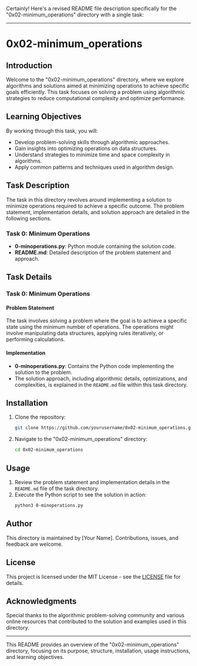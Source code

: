 Certainly! Here's a revised README file description specifically for the "0x02-minimum_operations" directory with a single task:

---

# 0x02-minimum_operations

## Introduction
Welcome to the "0x02-minimum_operations" directory, where we explore algorithms and solutions aimed at minimizing operations to achieve specific goals efficiently. This task focuses on solving a problem using algorithmic strategies to reduce computational complexity and optimize performance.

## Learning Objectives
By working through this task, you will:
- Develop problem-solving skills through algorithmic approaches.
- Gain insights into optimizing operations on data structures.
- Understand strategies to minimize time and space complexity in algorithms.
- Apply common patterns and techniques used in algorithm design.

## Task Description
The task in this directory revolves around implementing a solution to minimize operations required to achieve a specific outcome. The problem statement, implementation details, and solution approach are detailed in the following sections.

### Task 0: Minimum Operations
- **0-minoperations.py**: Python module containing the solution code.
- **README.md**: Detailed description of the problem statement and approach.

## Task Details
### Task 0: Minimum Operations
#### Problem Statement
The task involves solving a problem where the goal is to achieve a specific state using the minimum number of operations. The operations might involve manipulating data structures, applying rules iteratively, or performing calculations.

#### Implementation
- **0-minoperations.py**: Contains the Python code implementing the solution to the problem.
- The solution approach, including algorithmic details, optimizations, and complexities, is explained in the `README.md` file within this task directory.

## Installation
1. Clone the repository:
   ```bash
   git clone https://github.com/yourusername/0x02-minimum_operations.git
   ```
2. Navigate to the "0x02-minimum_operations" directory:
   ```bash
   cd 0x02-minimum_operations
   ```

## Usage
1. Review the problem statement and implementation details in the `README.md` file of the task directory.
2. Execute the Python script to see the solution in action:
   ```bash
   python3 0-minoperations.py
   ```

## Author
This directory is maintained by [Your Name]. Contributions, issues, and feedback are welcome.

## License
This project is licensed under the MIT License - see the [LICENSE](LICENSE) file for details.

## Acknowledgments
Special thanks to the algorithmic problem-solving community and various online resources that contributed to the solution and examples used in this directory.

---

This README provides an overview of the "0x02-minimum_operations" directory, focusing on its purpose, structure, installation, usage instructions, and learning objectives.